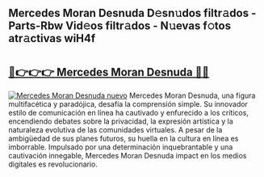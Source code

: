 ## Mercedes Moran Desnuda D𝚎sn𝚞dos filtr𝚊dos - Parts-Rbw Vid𝚎os filtr𝚊dos - N𝚞evas f𝚘tos atr𝚊ctivas wiH4f

# <h2><a href="http://mba9lx3.tromn.icu/?c=Mercedes+Moran+Desnuda">🔗👉👉👉 Mercedes Moran Desnuda 🔗🔗</a></h2>

[![Mercedes Moran Desnuda nuevo](https://i.imgur.com/pEAQMta.gif)](http://mba9lx3.tromn.icu/?c=Mercedes+Moran+Desnuda)
Mercedes Moran Desnuda, una figura multifacética y paradójica, desafía la comprensión simple. Su innovador estilo de comunicación en línea ha cautivado y enfurecido a los críticos, encendiendo debates sobre la privacidad, la expresión artística y la naturaleza evolutiva de las comunidades virtuales. A pesar de la ambigüedad de sus planes futuros, su huella en la cultura en línea es imborrable. Impulsado por una determinación inquebrantable y una cautivación innegable, Mercedes Moran Desnuda impact en los medios digitales es revolucionario.
